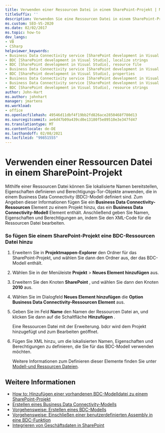 ```yaml
---
title: Verwenden einer Ressourcen Datei in einem SharePoint-Projekt | Microsoft-Dokumentation
titleSuffix: ''
description: Verwenden Sie eine Ressourcen Datei in einem SharePoint-Projekt, damit Sie lokalisierte Namen bereitstellen, Eigenschaften definieren und Berechtigungen für Objekte anwenden können, die in einem BDC-Modell definiert sind.
ms.custom: SEO-VS-2020
ms.date: 02/02/2017
ms.topic: how-to
dev_langs:
- VB
- CSharp
helpviewer_keywords:
- Business Data Connectivity service [SharePoint development in Visual Studio], localize strings
- BDC [SharePoint development in Visual Studio], localize strings
- BDC [SharePoint development in Visual Studio], resource file
- Business Data Connectivity service [SharePoint development in Visual Studio], resource strings
- BDC [SharePoint development in Visual Studio], properties
- Business Data Connectivity service [SharePoint development in Visual Studio], properties
- Business Data Connectivity service [SharePoint development in Visual Studio], resource file
- BDC [SharePoint development in Visual Studio], resource strings
author: John-Hart
ms.author: johnhart
manager: jmartens
ms.workload:
- office
ms.openlocfilehash: 49546d11dbf4f19bb2fd826ace2850468f780d13
ms.sourcegitcommit: ae6d47b09a439cd0e13180f5e89510e3e347fd47
ms.translationtype: MT
ms.contentlocale: de-DE
ms.lasthandoff: 02/08/2021
ms.locfileid: "99851555"
---
```

# <a name="how-to-use-a-resource-file-in-a-sharepoint-project"></a>Verwenden einer Ressourcen Datei in einem SharePoint-Projekt

  Mithilfe einer Ressourcen Datei können Sie lokalisierte Namen bereitstellen, Eigenschaften definieren und Berechtigungs-Tor-Objekte anwenden, die in einem Business Data Connectivity (BDC)-Modell definiert sind. Zum Angeben dieser Informationen fügen Sie ein **Business Data Connectivity-Ressourcen** Element zu einem Projekt hinzu, das ein **Business Data Connectivity-Modell** Element enthält. Anschließend geben Sie Namen, Eigenschaften und Berechtigungen an, indem Sie den XML-Code für die Ressourcen Datei bearbeiten.

### <a name="to-add-a-bdc-resource-file-to-a-sharepoint-project"></a>So fügen Sie einem SharePoint-Projekt eine BDC-Ressourcen Datei hinzu

1. Erweitern Sie in **Projektmappen-Explorer** den Ordner für das SharePoint-Projekt, und wählen Sie dann den Ordner aus, der das BDC-Modell enthält.

2. Wählen Sie in der Menüleiste **Projekt** > **Neues Element hinzufügen** aus.

3. Erweitern Sie den Knoten **SharePoint** , und wählen Sie dann den Knoten **2010** aus.

4. Wählen Sie im Dialogfeld **Neues Element hinzufügen** die **Option Business Data Connectivity-Ressourcen Element** aus.

5. Geben Sie im Feld **Name** den Namen der Ressourcen Datei an, und klicken Sie dann auf die Schaltfläche **Hinzufügen** .

     Eine Ressourcen Datei mit der Erweiterung. bdcr wird dem Projekt hinzugefügt und zum Bearbeiten geöffnet.

6. Fügen Sie XML hinzu, um die lokalisierten Namen, Eigenschaften und Berechtigungen zu definieren, die Sie für das BDC-Modell verwenden möchten.

     Weitere Informationen zum Definieren dieser Elemente finden Sie unter [Modell-und Ressourcen Dateien](/previous-versions/office/developer/sharepoint-2010/aa674515(v=office.14)).

## <a name="see-also"></a>Weitere Informationen
- [How to: Hinzufügen einer vorhandenen BDC-Modelldatei zu einem SharePoint-Projekt](../sharepoint/how-to-add-an-existing-bdc-model-file-to-a-sharepoint-project.md)
- [Erstellen eines Business Data Connectivity-Modells](../sharepoint/creating-a-business-data-connectivity-model.md)
- [Vorgehensweise: Erstellen eines BDC-Modells](../sharepoint/how-to-create-a-bdc-model.md)
- [Vorgehensweise: Einschließen einer benutzerdefinierten Assembly in eine BDC-Funktion](../sharepoint/how-to-include-a-custom-assembly-in-a-bdc-feature.md)
- [Integrieren von Geschäftsdaten in SharePoint](../sharepoint/integrating-business-data-into-sharepoint.md)
